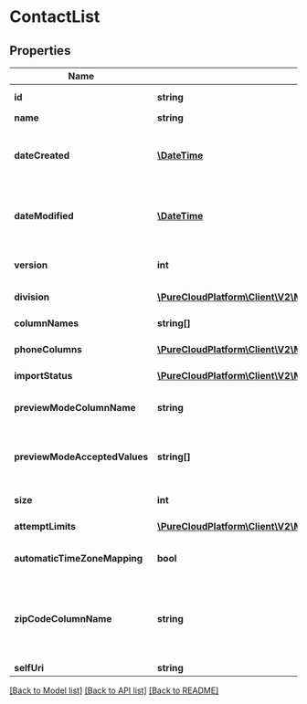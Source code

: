 # ContactList

## Properties
Name | Type | Description | Notes
------------ | ------------- | ------------- | -------------
**id** | **string** | The globally unique identifier for the object. | [optional] 
**name** | **string** |  | [optional] 
**dateCreated** | [**\DateTime**](\DateTime.md) | Creation time of the entity. Date time is represented as an ISO-8601 string. For example: yyyy-MM-ddTHH:mm:ss.SSSZ | [optional] 
**dateModified** | [**\DateTime**](\DateTime.md) | Last modified time of the entity. Date time is represented as an ISO-8601 string. For example: yyyy-MM-ddTHH:mm:ss.SSSZ | [optional] 
**version** | **int** | Required for updates, must match the version number of the most recent update | [optional] 
**division** | [**\PureCloudPlatform\Client\V2\Model\DomainEntityRef**](DomainEntityRef.md) | The division this entity belongs to. | [optional] 
**columnNames** | **string[]** | The names of the contact data columns. | 
**phoneColumns** | [**\PureCloudPlatform\Client\V2\Model\ContactPhoneNumberColumn[]**](ContactPhoneNumberColumn.md) | Indicates which columns are phone numbers. | 
**importStatus** | [**\PureCloudPlatform\Client\V2\Model\ImportStatus**](ImportStatus.md) | The status of the import process. | [optional] 
**previewModeColumnName** | **string** | A column to check if a contact should always be dialed in preview mode. | [optional] 
**previewModeAcceptedValues** | **string[]** | The values in the previewModeColumnName column that indicate a contact should always be dialed in preview mode. | [optional] 
**size** | **int** | The number of contacts in the ContactList. | [optional] 
**attemptLimits** | [**\PureCloudPlatform\Client\V2\Model\DomainEntityRef**](DomainEntityRef.md) | AttemptLimits for this ContactList. | [optional] 
**automaticTimeZoneMapping** | **bool** | Indicates if automatic time zone mapping is to be used for this ContactList. | [optional] 
**zipCodeColumnName** | **string** | The name of contact list column containing the zip code for use with automatic time zone mapping. Only allowed if &#39;automaticTimeZoneMapping&#39; is set to true. | [optional] 
**selfUri** | **string** | The URI for this object | [optional] 

[[Back to Model list]](../README.md#documentation-for-models) [[Back to API list]](../README.md#documentation-for-api-endpoints) [[Back to README]](../README.md)



